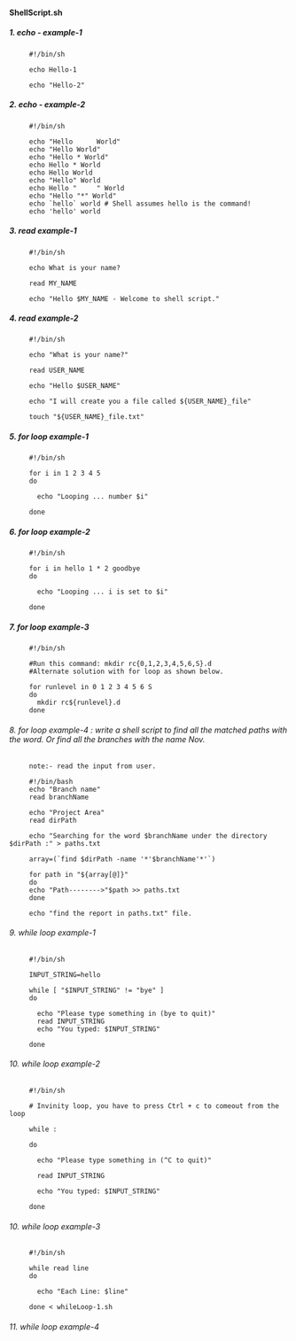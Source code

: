 #### ShellScript.sh

##### 1. echo - example-1

         #!/bin/sh

         echo Hello-1

         echo "Hello-2"

##### 2. echo - example-2

         #!/bin/sh

         echo "Hello      World"       
         echo "Hello World"
         echo "Hello * World"
         echo Hello * World
         echo Hello	World
         echo "Hello" World
         echo Hello "     " World
         echo "Hello "*" World"
         echo `hello` world # Shell assumes hello is the command!
         echo 'hello' world

##### 3. read example-1

         #!/bin/sh
         
         echo What is your name?

         read MY_NAME

         echo "Hello $MY_NAME - Welcome to shell script."

##### 4. read example-2

         #!/bin/sh

         echo "What is your name?"

         read USER_NAME

         echo "Hello $USER_NAME"

         echo "I will create you a file called ${USER_NAME}_file"

         touch "${USER_NAME}_file.txt"

##### 5. for loop example-1

         #!/bin/sh

         for i in 1 2 3 4 5
         do

           echo "Looping ... number $i"

         done

##### 6. for loop example-2

         #!/bin/sh

         for i in hello 1 * 2 goodbye 
         do

           echo "Looping ... i is set to $i"

         done

##### 7. for loop example-3

         #!/bin/sh

         #Run this command: mkdir rc{0,1,2,3,4,5,6,S}.d
         #Alternate solution with for loop as shown below.

         for runlevel in 0 1 2 3 4 5 6 S
         do
           mkdir rc${runlevel}.d
         done

###### 8. for loop example-4 : write a shell script to find all the matched paths with the word. Or find all the branches with the name Nov. 
         note:- read the input from user.

         #!/bin/bash
         echo "Branch name"
         read branchName

         echo "Project Area"
         read dirPath

         echo "Searching for the word $branchName under the directory $dirPath :" > paths.txt

         array=(`find $dirPath -name '*'$branchName'*'`)

         for path in "${array[@]}"
         do
         echo "Path-------->"$path >> paths.txt
         done

         echo "find the report in paths.txt" file.
      
###### 9. while loop example-1

         #!/bin/sh

         INPUT_STRING=hello

         while [ "$INPUT_STRING" != "bye" ]
         do

           echo "Please type something in (bye to quit)"
           read INPUT_STRING
           echo "You typed: $INPUT_STRING"

         done
         
###### 10. while loop example-2

         #!/bin/sh

         # Invinity loop, you have to press Ctrl + c to comeout from the loop

         while :

         do

           echo "Please type something in (^C to quit)"

           read INPUT_STRING

           echo "You typed: $INPUT_STRING"

         done

###### 10. while loop example-3

         #!/bin/sh

         while read line
         do
         
           echo "Each Line: $line"

         done < whileLoop-1.sh

###### 11. while loop example-4

